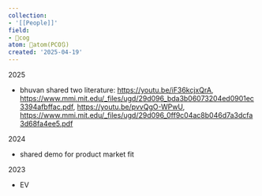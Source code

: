 ```yaml
---
collection:
- '[[People]]'
field:
- 👾cog
atom: 🧭atom(PCO🔃)
created: '2025-04-19'
---
```


2025
- bhuvan shared two literature: https://youtu.be/iF36kcjxQrA, https://www.mmi.mit.edu/_files/ugd/29d096_bda3b06073204ed0901ec3394afbffac.pdf, https://youtu.be/pvvQgO-WPwU, https://www.mmi.mit.edu/_files/ugd/29d096_0ff9c04ac8b046d7a3dcfa3d68fa4ee5.pdf



2024
- shared demo for product market fit


2023
- EV